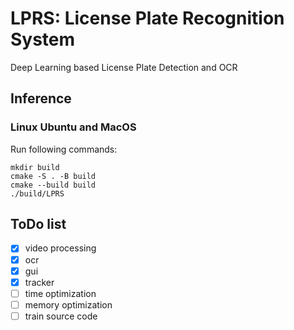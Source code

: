 # LPRS: License Plate Recognition System 

Deep Learning based License Plate Detection and OCR

## Inference

### Linux Ubuntu and MacOS
Run following commands:
```
mkdir build
cmake -S . -B build
cmake --build build
./build/LPRS
```

## ToDo list
- [x] video processing
- [x] ocr
- [x] gui
- [x] tracker
- [ ] time optimization
- [ ] memory optimization
- [ ] train source code
